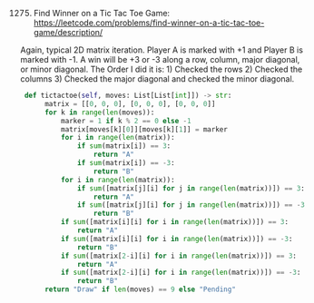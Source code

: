 1275. Find Winner on a Tic Tac Toe Game: https://leetcode.com/problems/find-winner-on-a-tic-tac-toe-game/description/

Again, typical 2D matrix iteration.  Player A is marked with +1 and Player B is marked with -1.  A win will be +3 or -3 along a row, 
column, major diagonal, or minor diagonal.  The Order I did it is: 1) Checked the rows 2) Checked the columns 3) Checked the major 
diagonal and checked the minor diagonal.  

```python
 def tictactoe(self, moves: List[List[int]]) -> str:
      matrix = [[0, 0, 0], [0, 0, 0], [0, 0, 0]]
      for k in range(len(moves)):
          marker = 1 if k % 2 == 0 else -1
          matrix[moves[k][0]][moves[k][1]] = marker
          for i in range(len(matrix)):
              if sum(matrix[i]) == 3:
                  return "A"
              if sum(matrix[i]) == -3:
                  return "B"
          for i in range(len(matrix)):
              if sum([matrix[j][i] for j in range(len(matrix))]) == 3:
                  return "A"
              if sum([matrix[j][i] for j in range(len(matrix))]) == -3:
                  return "B"
          if sum([matrix[i][i] for i in range(len(matrix))]) == 3:
              return "A"
          if sum([matrix[i][i] for i in range(len(matrix))]) == -3:
              return "B"
          if sum([matrix[2-i][i] for i in range(len(matrix))]) == 3:
              return "A"
          if sum([matrix[2-i][i] for i in range(len(matrix))]) == -3:
              return "B"
      return "Draw" if len(moves) == 9 else "Pending"
  ```
